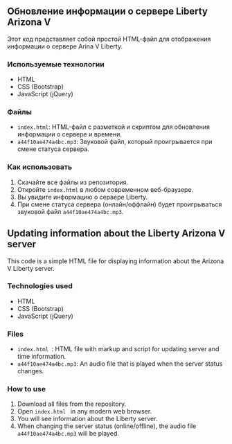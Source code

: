 ## Обновление информации о сервере Liberty Arizona V

Этот код представляет собой простой HTML-файл для отображения информации о сервере Arina V Liberty.

### Используемые технологии

- HTML
- CSS (Bootstrap)
- JavaScript (jQuery)

### Файлы

- `index.html`: HTML-файл с разметкой и скриптом для обновления информации о сервере и времени.
- `a44f10ae474a4bc.mp3`: Звуковой файл, который проигрывается при смене статуса сервера.

### Как использовать

1. Скачайте все файлы из репозитория.
2. Откройте `index.html` в любом современном веб-браузере.
3. Вы увидите информацию о сервере Liberty.
4. При смене статуса сервера (онлайн/оффлайн) будет проигрываться звуковой файл `a44f10ae474a4bc.mp3`.

## Updating information about the Liberty Arizona V server

This code is a simple HTML file for displaying information about the Arizona V Liberty server.

### Technologies used

- HTML
- CSS (Bootstrap)
- JavaScript (jQuery)

### Files

- `index.html `: HTML file with markup and script for updating server and time information.
- `a44f10ae474a4bc.mp3`: An audio file that is played when the server status changes.

### How to use

1. Download all files from the repository.
2. Open `index.html ` in any modern web browser.
3. You will see information about the Liberty server.
4. When changing the server status (online/offline), the audio file `a44f10ae474a4bc.mp3` will be played.
